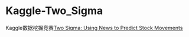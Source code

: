 # Kaggle-Two_Sigma
Kaggle数据挖掘竞赛[Two Sigma: Using News to Predict Stock Movements](https://www.kaggle.com/c/two-sigma-financial-news/submit)
